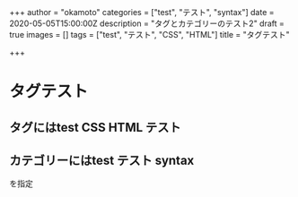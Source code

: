 +++
author = "okamoto"
categories = ["test", "テスト", "syntax"]
date = 2020-05-05T15:00:00Z
description = "タグとカテゴリーのテスト2"
draft = true
images = []
tags = ["test", "テスト", "CSS", "HTML"]
title = "タグテスト"

+++
# タグテスト

## タグにはtest CSS HTML テスト

## カテゴリーにはtest テスト syntax

を指定
